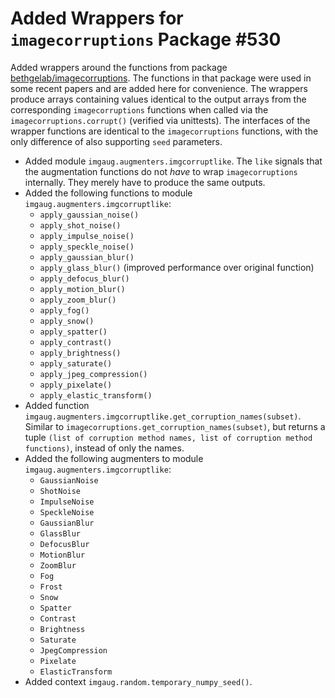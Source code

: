 # Added Wrappers for `imagecorruptions` Package #530

Added wrappers around the functions from package
[bethgelab/imagecorruptions](https://github.com/bethgelab/imagecorruptions).
The functions in that package were used in some recent papers and are added
here for convenience.
The wrappers produce arrays containing values identical to the output
arrays from the corresponding `imagecorruptions` functions when called
via the `imagecorruptions.corrupt()` (verified via unittests).
The interfaces of the wrapper functions are identical to the
`imagecorruptions` functions, with the only difference of also supporting
`seed` parameters.

* Added module `imgaug.augmenters.imgcorruptlike`. The `like` signals that
  the augmentation functions do not *have* to wrap `imagecorruptions`
  internally. They merely have to produce the same outputs.
* Added the following functions to module `imgaug.augmenters.imgcorruptlike`:
    * `apply_gaussian_noise()`
    * `apply_shot_noise()`
    * `apply_impulse_noise()`
    * `apply_speckle_noise()`
    * `apply_gaussian_blur()`
    * `apply_glass_blur()` (improved performance over original function)
    * `apply_defocus_blur()`
    * `apply_motion_blur()`
    * `apply_zoom_blur()`
    * `apply_fog()`
    * `apply_snow()`
    * `apply_spatter()`
    * `apply_contrast()`
    * `apply_brightness()`
    * `apply_saturate()`
    * `apply_jpeg_compression()`
    * `apply_pixelate()`
    * `apply_elastic_transform()`
* Added function
  `imgaug.augmenters.imgcorruptlike.get_corruption_names(subset)`.
  Similar to `imagecorruptions.get_corruption_names(subset)`, but returns a
  tuple
  `(list of corruption method names, list of corruption method functions)`,
  instead of only the names.
* Added the following augmenters to module `imgaug.augmenters.imgcorruptlike`:
    * `GaussianNoise`
    * `ShotNoise`
    * `ImpulseNoise`
    * `SpeckleNoise`
    * `GaussianBlur`
    * `GlassBlur`
    * `DefocusBlur`
    * `MotionBlur`
    * `ZoomBlur`
    * `Fog`
    * `Frost`
    * `Snow`
    * `Spatter`
    * `Contrast`
    * `Brightness`
    * `Saturate`
    * `JpegCompression`
    * `Pixelate`
    * `ElasticTransform`
* Added context `imgaug.random.temporary_numpy_seed()`.

